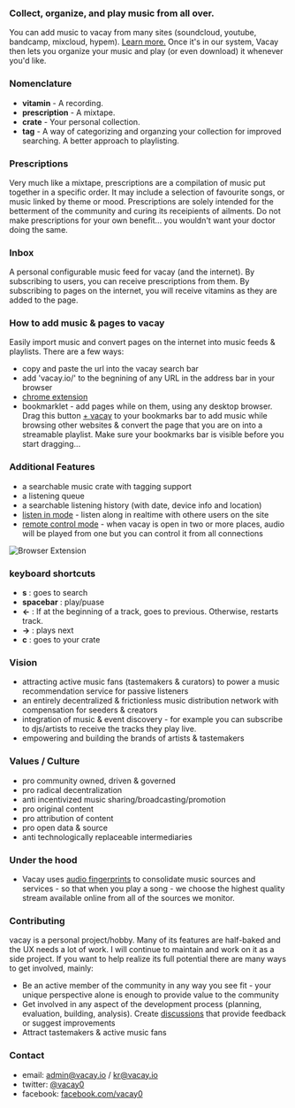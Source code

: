 ### Collect, organize, and play music from all over.
You can add music to vacay from many sites (soundcloud, youtube, bandcamp, mixcloud, hypem). [Learn more.](https://vacay.io/discussion/41) Once it's in our system, Vacay then lets you organize your music and play (or even download) it whenever you'd like.

### Nomenclature
* **vitamin** - A recording.
* **prescription** - A mixtape.
* **crate** - Your personal collection.
* **tag** - A way of categorizing and organzing your collection for improved searching. A better approach to playlisting.

### Prescriptions
Very much like a mixtape, prescriptions are a compilation of music put together in a specific order. It may include a selection of favourite songs, or music linked by theme or mood. Prescriptions are solely intended for the betterment of the community and curing its receipients of ailments. Do not make prescriptions for your own benefit... you wouldn't want your doctor doing the same.

### Inbox
A personal configurable music feed for vacay (and the internet). By subscribing to users, you can receive prescriptions from them. By subscribing to pages on the internet, you will receive vitamins as they are added to the page.

### How to add music & pages to vacay
Easily import music and convert pages on the internet into music feeds & playlists. There are a few ways:
* copy and paste the url into the vacay search bar
* add 'vacay.io/' to the begnining of any URL in the address bar in your browser
* [chrome extension](https://chrome.google.com/webstore/detail/vacay/mgogmlhnenlkmngbdoclecmgbldfjbpj)
* bookmarklet - add pages while on them, using any desktop browser. Drag this button <a class="bookmarklet" href="javascript:void(open('https://vacay.io/search?q=' + window.location,'',''))">+ vacay</a> to your bookmarks bar to add music while browsing other websites & convert the page that you are on into a streamable playlist. Make sure your bookmarks bar is visible before you start dragging...

### Additional Features

* a searchable music crate with tagging support
* a listening queue
* a searchable listening history (with date, device info and location)
* [listen in mode](https://vacay.io/discussion/43) - listen along in realtime with othere users on the site
* [remote control mode](https://vacay.io/discussion/31) - when vacay is open in two or more places, audio will be played from one but you can control it from all connections

![Browser Extension](http://i.imgur.com/WyWRUeO.gif)

### keyboard shortcuts
* **s** : goes to search
* **spacebar** : play/puase
* **&larr;** : If at the beginning of a track, goes to previous. Otherwise, restarts track.
* **&rarr;** : plays next
* **c** : goes to your crate

### Vision
* attracting active music fans (tastemakers & curators) to power a music recommendation service for passive listeners
* an entirely decentralized & frictionless music distribution network with compensation for seeders & creators
* integration of music & event discovery - for example you can subscribe to djs/artists to receive the tracks they play live.
* empowering and building the brands of artists & tastemakers

### Values / Culture
* pro community owned, driven & governed
* pro radical decentralization
* anti incentivized music sharing/broadcasting/promotion
* pro original content
* pro attribution of content
* pro open data & source
* anti technologically replaceable intermediaries

### Under the hood
* Vacay uses [audio fingerprints](http://en.wikipedia.org/wiki/Acoustic_fingerprint) to consolidate music sources and services - so that when you play a song - we choose the highest quality stream available online from all of the sources we monitor.

### Contributing
vacay is a personal project/hobby. Many of its features are half-baked and the UX needs a lot of work. I will continue to maintain and work on it as a side project. If you want to help realize its full potential there are many ways to get involved, mainly:

* Be an active member of the community in any way you see fit - your unique perspective alone is enough to provide value to the community
* Get involved in any aspect of the development process (planning, evaluation, building, analysis). Create [discussions](https://vacay.io/discussions) that provide feedback or suggest improvements
* Attract tastemakers & active music fans

### Contact
* email: admin@vacay.io / kr@vacay.io
* twitter: [@vacay0](https://twitter.com/vacay0)
* facebook: [facebook.com/vacay0](https://facebook.com/vacay0)
